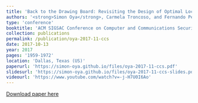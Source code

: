 ```yaml
---
title: 'Back to the Drawing Board: Revisiting the Design of Optimal Location Privacy-Preserving Mechanisms'
authors: '<strong>Simon Oya</strong>, Carmela Troncoso, and Fernando Pérez-González'
type: 'conference'
booktitle: 'ACM SIGSAC Conference on Computer and Communications Security (CCS)'
collection: publications
permalink: /publication/oya-2017-11-ccs
date: 2017-10-13
year: 2017
pages: '1959-1972'
location: 'Dallas, Texas (US)'
paperurl: 'https://simon-oya.github.io/files/oya-2017-11-ccs.pdf'
slidesurl: 'https://simon-oya.github.io/files/oya-2017-11-ccs-slides.pdf'
videourl: 'https://www.youtube.com/watch?v=-j-H7U0I6Ao'
---
```


[Download paper here](http://simon-oya.github.io/files/oya-2017-11-ccs.pdf)
